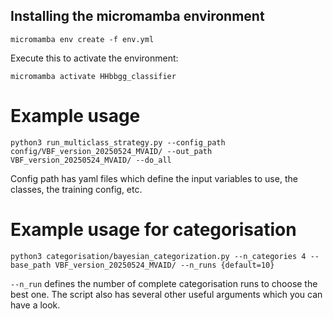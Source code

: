 

## Installing the micromamba environment

```
micromamba env create -f env.yml
```

Execute this to activate the environment:
```
micromamba activate HHbbgg_classifier
```


# Example usage

```
python3 run_multiclass_strategy.py --config_path config/VBF_version_20250524_MVAID/ --out_path VBF_version_20250524_MVAID/ --do_all
```
Config path has yaml files which define the input variables to use, the classes, the training config, etc.


# Example usage for categorisation

```
python3 categorisation/bayesian_categorization.py --n_categories 4 --base_path VBF_version_20250524_MVAID/ --n_runs {default=10}
```
`--n_run` defines the number of complete categorisation runs to choose the best one. The script also has several other useful arguments which you can have a look.
